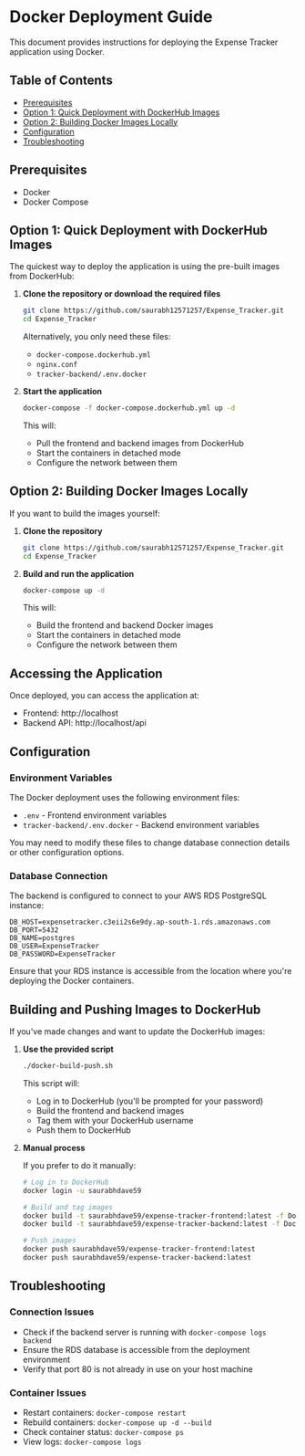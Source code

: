 # Docker Deployment Guide

This document provides instructions for deploying the Expense Tracker application using Docker.

## Table of Contents
- [Prerequisites](#prerequisites)
- [Option 1: Quick Deployment with DockerHub Images](#option-1-quick-deployment-with-dockerhub-images)
- [Option 2: Building Docker Images Locally](#option-2-building-docker-images-locally)
- [Configuration](#configuration)
- [Troubleshooting](#troubleshooting)

## Prerequisites

- Docker
- Docker Compose

## Option 1: Quick Deployment with DockerHub Images

The quickest way to deploy the application is using the pre-built images from DockerHub:

1. **Clone the repository or download the required files**

   ```bash
   git clone https://github.com/saurabh12571257/Expense_Tracker.git
   cd Expense_Tracker
   ```

   Alternatively, you only need these files:
   - `docker-compose.dockerhub.yml`
   - `nginx.conf`
   - `tracker-backend/.env.docker`

2. **Start the application**

   ```bash
   docker-compose -f docker-compose.dockerhub.yml up -d
   ```

   This will:
   - Pull the frontend and backend images from DockerHub
   - Start the containers in detached mode
   - Configure the network between them

## Option 2: Building Docker Images Locally

If you want to build the images yourself:

1. **Clone the repository**

   ```bash
   git clone https://github.com/saurabh12571257/Expense_Tracker.git
   cd Expense_Tracker
   ```

2. **Build and run the application**

   ```bash
   docker-compose up -d
   ```

   This will:
   - Build the frontend and backend Docker images
   - Start the containers in detached mode
   - Configure the network between them

## Accessing the Application

Once deployed, you can access the application at:
- Frontend: http://localhost
- Backend API: http://localhost/api

## Configuration

### Environment Variables

The Docker deployment uses the following environment files:

- `.env` - Frontend environment variables
- `tracker-backend/.env.docker` - Backend environment variables

You may need to modify these files to change database connection details or other configuration options.

### Database Connection

The backend is configured to connect to your AWS RDS PostgreSQL instance:

```
DB_HOST=expensetracker.c3eii2s6e9dy.ap-south-1.rds.amazonaws.com
DB_PORT=5432
DB_NAME=postgres
DB_USER=ExpenseTracker
DB_PASSWORD=ExpenseTracker
```

Ensure that your RDS instance is accessible from the location where you're deploying the Docker containers.

## Building and Pushing Images to DockerHub

If you've made changes and want to update the DockerHub images:

1. **Use the provided script**

   ```bash
   ./docker-build-push.sh
   ```

   This script will:
   - Log in to DockerHub (you'll be prompted for your password)
   - Build the frontend and backend images
   - Tag them with your DockerHub username
   - Push them to DockerHub

2. **Manual process**

   If you prefer to do it manually:

   ```bash
   # Log in to DockerHub
   docker login -u saurabhdave59
   
   # Build and tag images
   docker build -t saurabhdave59/expense-tracker-frontend:latest -f Dockerfile.frontend .
   docker build -t saurabhdave59/expense-tracker-backend:latest -f Dockerfile.backend .
   
   # Push images
   docker push saurabhdave59/expense-tracker-frontend:latest
   docker push saurabhdave59/expense-tracker-backend:latest
   ```

## Troubleshooting

### Connection Issues

- Check if the backend server is running with `docker-compose logs backend`
- Ensure the RDS database is accessible from the deployment environment
- Verify that port 80 is not already in use on your host machine

### Container Issues

- Restart containers: `docker-compose restart`
- Rebuild containers: `docker-compose up -d --build`
- Check container status: `docker-compose ps`
- View logs: `docker-compose logs` 